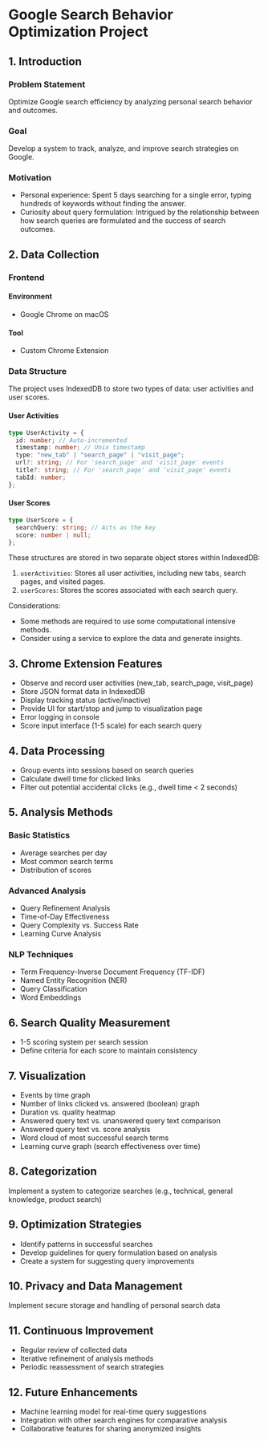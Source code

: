 # Google Search Behavior Optimization Project

## 1. Introduction

### Problem Statement

Optimize Google search efficiency by analyzing personal search behavior and outcomes.

### Goal

Develop a system to track, analyze, and improve search strategies on Google.

### Motivation

- Personal experience: Spent 5 days searching for a single error, typing hundreds of keywords without finding the answer.
- Curiosity about query formulation: Intrigued by the relationship between how search queries are formulated and the success of search outcomes.

## 2. Data Collection

### Frontend

#### Environment

- Google Chrome on macOS

#### Tool

- Custom Chrome Extension

### Data Structure

The project uses IndexedDB to store two types of data: user activities and user scores.

#### User Activities

```typescript
type UserActivity = {
  id: number; // Auto-incremented
  timestamp: number; // Unix timestamp
  type: "new_tab" | "search_page" | "visit_page";
  url?: string; // For 'search_page' and 'visit_page' events
  title?: string; // For 'search_page' and 'visit_page' events
  tabId: number;
};
```

#### User Scores

```typescript
type UserScore = {
  searchQuery: string; // Acts as the key
  score: number | null;
};
```

These structures are stored in two separate object stores within IndexedDB:

1. `userActivities`: Stores all user activities, including new tabs, search pages, and visited pages.
2. `userScores`: Stores the scores associated with each search query.

Considerations:

- Some methods are required to use some computational intensive methods.
- Consider using a service to explore the data and generate insights.

## 3. Chrome Extension Features

- Observe and record user activities (new_tab, search_page, visit_page)
- Store JSON format data in IndexedDB
- Display tracking status (active/inactive)
- Provide UI for start/stop and jump to visualization page
- Error logging in console
- Score input interface (1-5 scale) for each search query

## 4. Data Processing

- Group events into sessions based on search queries
- Calculate dwell time for clicked links
- Filter out potential accidental clicks (e.g., dwell time < 2 seconds)

## 5. Analysis Methods

### Basic Statistics

- Average searches per day
- Most common search terms
- Distribution of scores

### Advanced Analysis

- Query Refinement Analysis
- Time-of-Day Effectiveness
- Query Complexity vs. Success Rate
- Learning Curve Analysis

### NLP Techniques

- Term Frequency-Inverse Document Frequency (TF-IDF)
- Named Entity Recognition (NER)
- Query Classification
- Word Embeddings

## 6. Search Quality Measurement

- 1-5 scoring system per search session
- Define criteria for each score to maintain consistency

## 7. Visualization

- Events by time graph
- Number of links clicked vs. answered (boolean) graph
- Duration vs. quality heatmap
- Answered query text vs. unanswered query text comparison
- Answered query text vs. score analysis
- Word cloud of most successful search terms
- Learning curve graph (search effectiveness over time)

## 8. Categorization

Implement a system to categorize searches (e.g., technical, general knowledge, product search)

## 9. Optimization Strategies

- Identify patterns in successful searches
- Develop guidelines for query formulation based on analysis
- Create a system for suggesting query improvements

## 10. Privacy and Data Management

Implement secure storage and handling of personal search data

## 11. Continuous Improvement

- Regular review of collected data
- Iterative refinement of analysis methods
- Periodic reassessment of search strategies

## 12. Future Enhancements

- Machine learning model for real-time query suggestions
- Integration with other search engines for comparative analysis
- Collaborative features for sharing anonymized insights
